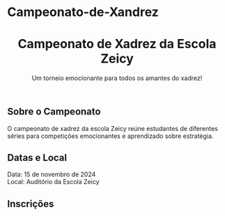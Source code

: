 # Campeonato-de-Xandrez
<!DOCTYPE html>
<html lang="pt-BR">
<head>
    <meta charset="UTF-8">
    <meta name="viewport" content="width=device-width, initial-scale=1.0">
    <link rel="stylesheet" href="style.css">
    <title>Campeonato de Xadrez - Escola Zeicy</title>
</head>
<body>
    <header>
        <h1>Campeonato de Xadrez da Escola Zeicy</h1>
        <p>Um torneio emocionante para todos os amantes do xadrez!</p>
    </header>
    <main>
        <section>
            <h2>Sobre o Campeonato</h2>
            <p>O campeonato de xadrez da escola Zeicy reúne estudantes de diferentes séries para competições emocionantes e aprendizado sobre estratégia.</p>
        </section>
        <section>
            <h2>Datas e Local</h2>
            <p>Data: 15 de novembro de 2024<br>Local: Auditório da Escola Zeicy</p>
        </section>
        <section>
            <h2>Inscrições</h2>
            
